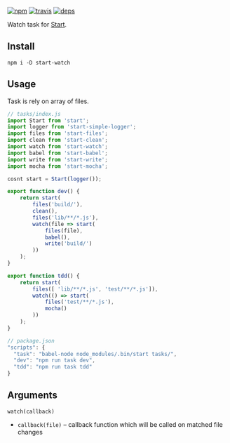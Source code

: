 [![npm](https://img.shields.io/npm/v/start-watch.svg?style=flat-square)](https://www.npmjs.com/package/start-watch)
[![travis](http://img.shields.io/travis/start-runner/watch.svg?style=flat-square)](https://travis-ci.org/start-runner/watch)
[![deps](https://img.shields.io/gemnasium/start-runner/watch.svg?style=flat-square)](https://gemnasium.com/start-runner/watch)

Watch task for [Start](https://github.com/start-runner/start).

## Install

```
npm i -D start-watch
```

## Usage

Task is rely on array of files.

```js
// tasks/index.js
import Start from 'start';
import logger from 'start-simple-logger';
import files from 'start-files';
import clean from 'start-clean';
import watch from 'start-watch';
import babel from 'start-babel';
import write from 'start-write';
import mocha from 'start-mocha';

cosnt start = Start(logger());

export function dev() {
    return start(
        files('build/'),
        clean(),
        files('lib/**/*.js'),
        watch(file => start(
            files(file),
            babel(),
            write('build/')
        ))
    );
}

export function tdd() {
    return start(
        files([ 'lib/**/*.js', 'test/**/*.js']),
        watch(() => start(
            files('test/**/*.js'),
            mocha()
        ))
    );
}
```

```js
// package.json
"scripts": {
  "task": "babel-node node_modules/.bin/start tasks/",
  "dev": "npm run task dev",
  "tdd": "npm run task tdd"
}
```

## Arguments

`watch(callback)`

* `callback(file)` – callback function which will be called on matched file changes
